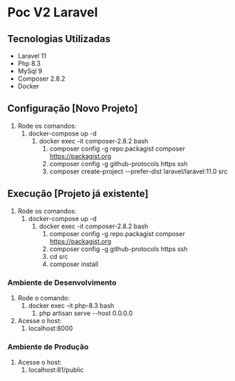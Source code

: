 # Poc V2 Laravel

## Tecnologias Utilizadas

- Laravel 11
- Php 8.3
- MySql 9
- Composer 2.8.2
- Docker

## Configuração [Novo Projeto]

1. Rode os comandos:
   1. docker-compose up -d
      1. docker exec -it composer-2.8.2 bash
          1. composer config -g repo.packagist composer https://packagist.org
          2. composer config -g github-protocols https ssh
          3. composer create-project --prefer-dist laravel/laravel:11.0 src
   
## Execução [Projeto já existente]

1. Rode os comandos:
   1. docker-compose up -d
       1. docker exec -it composer-2.8.2 bash
           1. composer config -g repo.packagist composer https://packagist.org
           2. composer config -g github-protocols https ssh
           3. cd src 
           4. composer install

### Ambiente de Desenvolvimento

1. Rode o comando:
    1. docker exec -it php-8.3 bash
        1. php artisan serve --host 0.0.0.0
2. Acesse o host:
    1. localhost:8000
   
### Ambiente de Produção

1. Acesse o host:
    1. localhost:81/public
